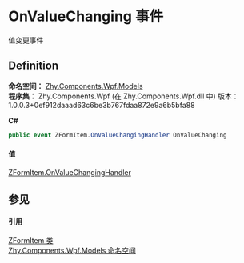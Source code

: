 # OnValueChanging 事件


值变更事件



## Definition
**命名空间：** <a href="N_Zhy_Components_Wpf_Models.md">Zhy.Components.Wpf.Models</a>  
**程序集：** Zhy.Components.Wpf (在 Zhy.Components.Wpf.dll 中) 版本：1.0.0.3+0ef912daaad63c6be3b767fdaa872e9a6b5bfa88

**C#**
``` C#
public event ZFormItem.OnValueChangingHandler OnValueChanging
```



#### 值
<a href="T_Zhy_Components_Wpf_Models_ZFormItem_OnValueChangingHandler.md">ZFormItem.OnValueChangingHandler</a>

## 参见


#### 引用
<a href="T_Zhy_Components_Wpf_Models_ZFormItem.md">ZFormItem 类</a>  
<a href="N_Zhy_Components_Wpf_Models.md">Zhy.Components.Wpf.Models 命名空间</a>  
